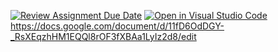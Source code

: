 [![Review Assignment Due Date](https://classroom.github.com/assets/deadline-readme-button-24ddc0f5d75046c5622901739e7c5dd533143b0c8e959d652212380cedb1ea36.svg)](https://classroom.github.com/a/WMB0o9FA)
[![Open in Visual Studio Code](https://classroom.github.com/assets/open-in-vscode-718a45dd9cf7e7f842a935f5ebbe5719a5e09af4491e668f4dbf3b35d5cca122.svg)](https://classroom.github.com/online_ide?assignment_repo_id=12854419&assignment_repo_type=AssignmentRepo)
https://docs.google.com/document/d/11fD6OdDGY-_RsXEqzhHM1EQQl8rOF3fXBAa1LyIz2d8/edit